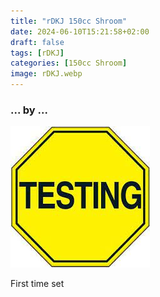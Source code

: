 ```yaml
---
title: "rDKJ 150cc Shroom"
date: 2024-06-10T15:21:58+02:00
draft: false
tags: [rDKJ]
categories: [150cc Shroom]
image: rDKJ.webp
---
```

### ... by ...
![Nothing there](testing.jpg)

First time set